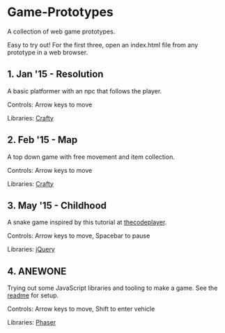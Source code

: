 # Game-Prototypes

A collection of web game prototypes.

Easy to try out! For the first three, open an index.html file from any prototype in a web browser.

## 1. Jan '15 - Resolution

A basic platformer with an npc that follows the player.

Controls: Arrow keys to move

Libraries: <a href="https://craftyjs.com" target="_blank">Crafty</a>

## 2. Feb '15 - Map

A top down game with free movement and item collection.

Controls: Arrow keys to move

Libraries: <a href="https://craftyjs.com" target="_blank">Crafty</a>

## 3. May '15 - Childhood

A snake game inspired by this tutorial at <a href="http://thecodeplayer.com/walkthrough/html5-game-tutorial-make-a-snake-game-using-html5-canvas-jquery" target="_blank">thecodeplayer</a>.

Controls: Arrow keys to move, Spacebar to pause

Libraries: <a href="https://jquery.com" target="_blank">jQuery</a>

## 4. ANEWONE

Trying out some JavaScript libraries and tooling to make a game. See the [readme](https://github.com/TheThumbsupguy/Game-Prototypes/tree/master/4_ANEWONE#anewone) for setup.

Controls: Arrow keys to move, Shift to enter vehicle

Libraries: <a href="https://phaser.io/" target="_blank">Phaser</a>
